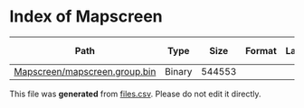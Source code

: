 # Index of Mapscreen

| Path | Type | Size | Format | Language | DiE Info | Notes | Hash |
| --- | --- | --- | --- | --- | --- | --- | --- |
| [Mapscreen/mapscreen.group.bin](./Mapscreen/mapscreen.group.bin) | Binary | 544553 |  |  |  |  | cb9266550b831c62e1e5264035b728d0295b1e9f2e93eb550b6dd7de2b2c53f8 |


This file was **generated** from [files.csv](../../../../../../../../../files.csv). Please do not edit it directly.
